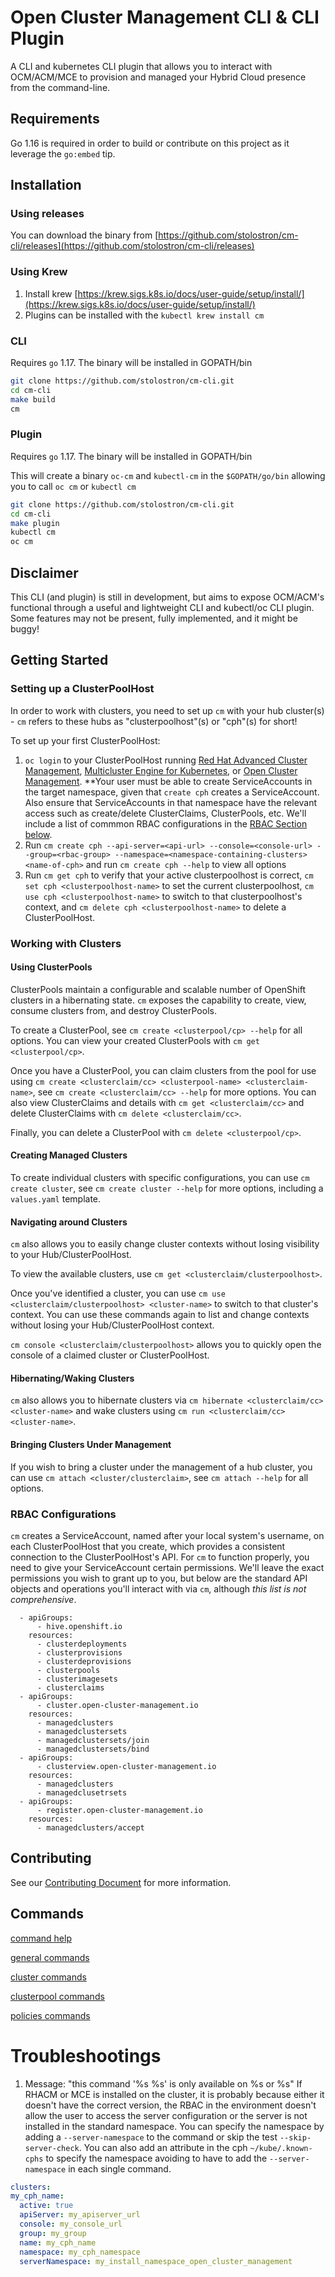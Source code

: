 [comment]: # ( Copyright Contributors to the Open Cluster Management project )
# Open Cluster Management CLI & CLI Plugin

A CLI and kubernetes CLI plugin that allows you to interact with OCM/ACM/MCE to provision and managed your Hybrid Cloud presence from the command-line.

## Requirements

Go 1.16 is required in order to build or contribute on this project as it leverage the `go:embed` tip.

## Installation

### Using releases

You can download the binary from [https://github.com/stolostron/cm-cli/releases](https://github.com/stolostron/cm-cli/releases)

### Using Krew

1. Install krew [https://krew.sigs.k8s.io/docs/user-guide/setup/install/](https://krew.sigs.k8s.io/docs/user-guide/setup/install/)
2. Plugins can be installed with the `kubectl krew install cm`

### CLI
Requires `go` 1.17.  The binary will be installed in GOPATH/bin

```bash
git clone https://github.com/stolostron/cm-cli.git
cd cm-cli
make build
cm
```

### Plugin
Requires `go` 1.17.  The binary will be installed in GOPATH/bin

This will create a binary `oc-cm` and `kubectl-cm` in the `$GOPATH/go/bin` allowing you to call `oc cm` or `kubectl cm`
```bash
git clone https://github.com/stolostron/cm-cli.git
cd cm-cli
make plugin
kubectl cm
oc cm
```

## Disclaimer

This CLI (and plugin) is still in development, but aims to expose OCM/ACM's functional through a useful and lightweight CLI and kubectl/oc CLI plugin.  Some features may not be present, fully implemented, and it might be buggy!  

## Getting Started

### Setting up a ClusterPoolHost

In order to work with clusters, you need to set up `cm` with your hub cluster(s) - `cm` refers to these hubs as "clusterpoolhost"(s) or "cph"(s) for short!  

To set up your first ClusterPoolHost:
1. `oc login` to your ClusterPoolHost running [Red Hat Advanced Cluster Management](https://access.redhat.com/products/red-hat-advanced-cluster-management-for-kubernetes), [Multicluster Engine for Kubernetes](https://github.com/stolostron/backplane-operator), or [Open Cluster Management](http://github.com/stolostron-io).  **Your user must be able to create ServiceAccounts in the target namespace, given that `create cph` creates a ServiceAccount.  Also ensure that ServiceAccounts in that namespace have the relevant access such as create/delete ClusterClaims, ClusterPools, etc.   We'll include a list of commmon RBAC configurations in the [RBAC Section below](#rbac-configurations).  
2. Run `cm create cph --api-server=<api-url> --console=<console-url> --group=<rbac-group> --namespace=<namespace-containing-clusters> <name-of-cph>` and run `cm create cph --help` to view all options
3. Run `cm get cph` to verify that your active clusterpoolhost is correct, `cm set cph <clusterpoolhost-name>` to set the current clusterpoolhost, `cm use cph <clusterpoolhost-name>` to switch to that clusterpoolhost's context, and `cm delete cph <clusterpoolhost-name>` to delete a ClusterPoolHost.  

### Working with Clusters

#### Using ClusterPools

ClusterPools maintain a configurable and scalable number of OpenShift clusters in a hibernating state.  `cm` exposes the capability to create, view, consume clusters from, and destroy ClusterPools.  

To create a ClusterPool, see `cm create <clusterpool/cp> --help` for all options.  You can view your created ClusterPools with `cm get <clusterpool/cp>`.

Once you have a ClusterPool, you can claim clusters from the pool for use using `cm create <clusterclaim/cc> <clusterpool-name> <clusterclaim-name>`, see `cm create <clusterclaim/cc> --help` for more options.  You can also view ClusterClaims and details with `cm get <clusterclaim/cc>` and delete ClusterClaims with `cm delete <clusterclaim/cc>`.  

Finally, you can delete a ClusterPool with `cm delete <clusterpool/cp>`.  

#### Creating Managed Clusters

To create individual clusters with specific configurations, you can use `cm create cluster`, see `cm create cluster --help` for more options, including a `values.yaml` template.  

#### Navigating around Clusters

`cm` also allows you to easily change cluster contexts without losing visibility to your Hub/ClusterPoolHost.  

To view the available clusters, use `cm get <clusterclaim/clusterpoolhost>`.  

Once you've identified a cluster, you can use `cm use <clusterclaim/clusterpoolhost> <cluster-name>` to switch to that cluster's context.  You can use these commands again to list and change contexts without losing your Hub/ClusterPoolHost context.  

`cm console <clusterclaim/clusterpoolhost>` allows you to quickly open the console of a claimed cluster or ClusterPoolHost.  

#### Hibernating/Waking Clusters

`cm` also allows you to hibernate clusters via `cm hibernate <clusterclaim/cc> <cluster-name>` and wake clusters using `cm run <clusterclaim/cc> <cluster-name>`.  

#### Bringing Clusters Under Management

If you wish to bring a cluster under the management of a hub cluster, you can use `cm attach <cluster/clusterclaim>`, see `cm attach --help` for all options.  

### RBAC Configurations

`cm` creates a ServiceAccount, named after your local system's username, on each ClusterPoolHost that you create, which provides a consistent connection to the ClusterPoolHost's API.  For `cm` to function properly, you need to give your ServiceAccount certain permissions.  We'll leave the exact permissions you wish to grant up to you, but below are the standard API objects and operations you'll interact with via `cm`, although *this list is not comprehensive*.  

```
  - apiGroups:
      - hive.openshift.io
    resources:
      - clusterdeployments
      - clusterprovisions
      - clusterdeprovisions
      - clusterpools
      - clusterimagesets
      - clusterclaims
  - apiGroups:
      - cluster.open-cluster-management.io
    resources:
      - managedclusters
      - managedclustersets
      - managedclustersets/join
      - managedclustersets/bind
  - apiGroups:
      - clusterview.open-cluster-management.io
    resources:
      - managedclusters
      - managedclusetrsets
  - apiGroups:
      - register.open-cluster-management.io
    resources:
      - managedclusters/accept
```

## Contributing

See our [Contributing Document](CONTRIBUTING.md) for more information.  

## Commands

[command help](docs/help/cm.md)

[general commands](docs/general.md)

[cluster commands](docs/cluster.md)

[clusterpool commands](docs/clusterpool.md)

[policies commands](docs/policies.md)

# Troubleshootings

1. Message: "this command '%s %s' is only available on %s or %s"
  If RHACM or MCE is installed on the cluster, it is probably because either it doesn't have the correct version, the RBAC in the environment doesn't allow the user to access the server configuration or the server is not installed in the standard namespace. 
  You can specify the namespace by adding a `--server-namespace` to the command or skip the test `--skip-server-check`. You can also add an attribute in the cph `~/kube/.known-cphs` to specify the namespace avoiding to have to add the `--server-namespace` in each single command.
  ```yaml
  clusters:
  my_cph_name:
    active: true
    apiServer: my_apiserver_url
    console: my_console_url
    group: my_group
    name: my_cph_name
    namespace: my_cph_namespace
    serverNamespace: my_install_namespace_open_cluster_management
  ```
